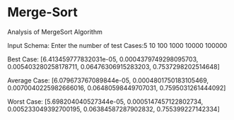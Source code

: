 # Merge-Sort
Analysis of MergeSort Algorithm


Input Schema:
Enter the number of test Cases:5
10
100
1000
10000
100000


Best Case:  [6.413459777832031e-05, 0.0004379749298095703, 0.005403280258178711, 0.06476306915283203, 0.7537298202514648]


Average Case:  [6.079673767089844e-05, 0.0004801750183105469, 0.0070040225982666016, 0.06480598449707031, 0.7595031261444092]


Worst Case:  [5.698204040527344e-05, 0.0005147457122802734, 0.005233049392700195, 0.06384587287902832, 0.755399227142334]
